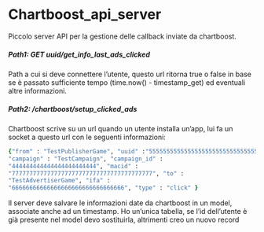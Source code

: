 Chartboost_api_server
=====================

Piccolo server API per la gestione delle callback inviate da chartboost.

##### Path1: GET uuid/get_info_last_ads_clicked
Path a cui si deve connettere l’utente, questo url ritorna true o false in base se è passato sufficiente tempo (time.now() - timestamp_get) ed eventuali altre informazioni.

##### Path2: /chartboost/setup_clicked_ads
Chartboost scrive su un url quando un utente installa un’app, lui fa un socket a questo url con le seguenti informazioni:

```ruby
{"from" : "TestPublisherGame", "uuid" :"5555555555555555555555555555555555555555",
"campaign" : "TestCampaign", "campaign_id" :
"444444444444444444444444", "macid" :
"7777777777777777777777777777777777777777", "to" :
"TestAdvertiserGame", "ifa" :
"66666666666666666666666666666666", "type" : "click" }
```

Il server deve salvare le informazioni date da chartboost in un model, associate anche ad un timestamp. Ho un’unica tabella, se l’id dell’utente è già presente nel model devo sostituirla, altrimenti creo un nuovo record
